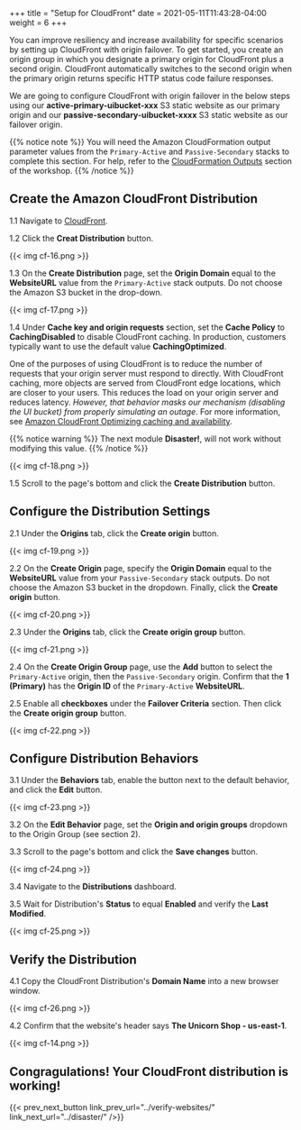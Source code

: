 +++
title = "Setup for CloudFront"
date =  2021-05-11T11:43:28-04:00
weight = 6
+++

You can improve resiliency and increase availability for specific scenarios by setting up CloudFront with origin failover. To get started, you create an origin group in which you designate a primary origin for CloudFront plus a second origin. CloudFront automatically switches to the second origin when the primary origin returns specific HTTP status code failure responses.  

We are going to configure CloudFront with origin failover in the below steps using our **active-primary-uibucket-xxx** S3 static website as our primary origin and our **passive-secondary-uibucket-xxxx** S3 static website as our failover origin.

{{% notice note %}}
You will need the Amazon CloudFormation output parameter values from the `Primary-Active` and `Passive-Secondary` stacks to complete this section. For help, refer to the [CloudFormation Outputs](../prerequisites/cfn-outputs/) section of the workshop.
{{% /notice %}}

## Create the Amazon CloudFront Distribution

1.1 Navigate to [CloudFront](https://console.aws.amazon.com/cloudfront/home?region=us-east-1#/).

1.2 Click the **Creat Distribution** button.

{{< img cf-16.png >}}

1.3 On the **Create Distribution** page, set the **Origin Domain** equal to the **WebsiteURL** value from the `Primary-Active` stack outputs.  Do not choose the Amazon S3 bucket in the drop-down.

{{< img cf-17.png >}}

1.4 Under **Cache key and origin requests** section, set the **Cache Policy** to **CachingDisabled** to disable CloudFront caching.  In production, customers typically want to use the default value **CachingOptimized**.  

One of the purposes of using CloudFront is to reduce the number of requests that your origin server must respond to directly. With CloudFront caching, more objects are served from CloudFront edge locations, which are closer to your users. This reduces the load on your origin server and reduces latency.  _However, that behavior masks our mechanism (disabling the UI bucket) from properly simulating an outage_. For more information, see [Amazon CloudFront Optimizing caching and availability](https://docs.aws.amazon.com/AmazonCloudFront/latest/DeveloperGuide/ConfiguringCaching.html).

{{% notice warning %}}
The next module **Disaster!**, will not work without modifying this value.
{{% /notice %}}

{{< img cf-18.png >}}

1.5 Scroll to the page's bottom and click the **Create Distribution** button.  

## Configure the Distribution Settings

2.1 Under the **Origins** tab, click the **Create origin** button.

{{< img cf-19.png >}}

2.2 On the **Create Origin** page, specify the **Origin Domain** equal to the **WebsiteURL** value from your `Passive-Secondary` stack outputs.  Do not choose the Amazon S3 bucket in the dropdown.  Finally, click the **Create origin** button.

{{< img cf-20.png >}}

2.3 Under the **Origins** tab, click the **Create origin group** button.

{{< img cf-21.png >}}

2.4 On the **Create Origin Group** page, use the **Add** button to select the `Primary-Active` origin, then the `Passive-Secondary` origin.  Confirm that the **1 (Primary)** has the **Origin ID** of the `Primary-Active` **WebsiteURL**.

2.5 Enable all **checkboxes** under the **Failover Criteria** section.  Then click the **Create origin group** button.

{{< img cf-22.png >}}

## Configure Distribution Behaviors

3.1 Under the **Behaviors** tab, enable the button next to the default behavior, and click the **Edit** button.

{{< img cf-23.png >}}

3.2 On the **Edit Behavior** page, set the **Origin and origin groups** dropdown to the Origin Group (see section 2).

3.3 Scroll to the page's bottom and click the **Save changes** button.

{{< img cf-24.png >}}

3.4 Navigate to the **Distributions** dashboard.

3.5 Wait for Distribution's **Status** to equal **Enabled** and verify the **Last Modified**.

{{< img cf-25.png >}}

## Verify the Distribution

4.1 Copy the CloudFront Distribution's **Domain Name** into a new browser window.

{{< img cf-26.png >}}

4.2 Confirm that the website's header says **The Unicorn Shop - us-east-1**.

{{< img cf-14.png >}}

## Congragulations!  Your CloudFront distribution is working!

{{< prev_next_button link_prev_url="../verify-websites/" link_next_url="../disaster/" />}}

